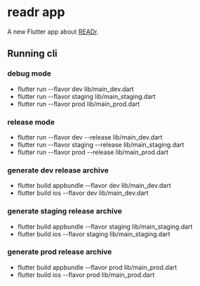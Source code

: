 # readr app
A new Flutter app about [READr](https://www.readr.tw/).

## Running cli

### debug mode
- flutter run --flavor dev lib/main_dev.dart
- flutter run --flavor staging lib/main_staging.dart
- flutter run --flavor prod lib/main_prod.dart

### release mode
- flutter run --flavor dev --release lib/main_dev.dart
- flutter run --flavor staging --release lib/main_staging.dart
- flutter run --flavor prod --release lib/main_prod.dart
 
### generate dev release archive
 - flutter build appbundle --flavor dev lib/main_dev.dart
 - flutter build ios --flavor dev lib/main_dev.dart

### generate staging release archive
 - flutter build appbundle --flavor staging lib/main_staging.dart
 - flutter build ios --flavor staging lib/main_staging.dart

### generate prod release archive
 - flutter build appbundle --flavor prod lib/main_prod.dart
 - flutter build ios --flavor prod lib/main_prod.dart
